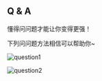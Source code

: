 ## Q & A

懂得问问题才能让你变得更强！

下列问问题方法相信可以帮助你~

![question1](https://github.com/hunzsig-warcraft3/h-lua-sdk/raw/gh-pages/img/question1.png)

![question2](https://github.com/hunzsig-warcraft3/h-lua-sdk/raw/gh-pages/img/question2.png)
